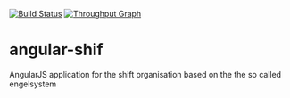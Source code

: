 [![Build Status](https://travis-ci.org/shiftorga/angular-shift.svg)](https://travis-ci.org/shiftorga/angular-shift)
[![Throughput Graph](https://graphs.waffle.io/shiftorga/angular-shift/throughput.svg)](https://waffle.io/shiftorga/angular-shift/metrics)

# angular-shif

AngularJS application for the shift organisation based on the the so called engelsystem
